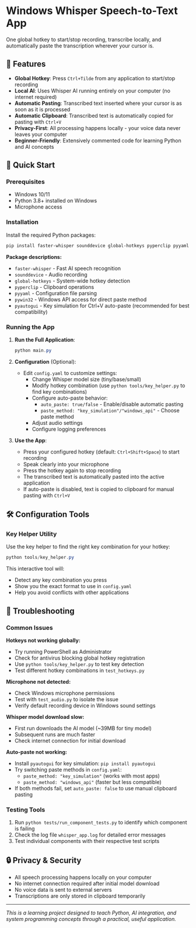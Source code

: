 # Windows Whisper Speech-to-Text App

One global hotkey to start/stop recording, transcribe locally, and automatically paste the transcription wherever your cursor is.

## 🎯 Features

- **Global Hotkey**: Press `Ctrl+Tilde` from any application to start/stop recording
- **Local AI**: Uses Whisper AI running entirely on your computer (no internet required)
- **Automatic Pasting**: Transcribed text inserted where your cursor is as soon as it is processed
- **Automatic Clipboard**: Transcribed text is automatically copied for pasting with `Ctrl+V`
- **Privacy-First**: All processing happens locally - your voice data never leaves your computer
- **Beginner-Friendly**: Extensively commented code for learning Python and AI concepts

## 🚀 Quick Start

### Prerequisites
- Windows 10/11
- Python 3.8+ installed on Windows
- Microphone access

### Installation
Install the required Python packages:
```powershell
pip install faster-whisper sounddevice global-hotkeys pyperclip pyyaml pywin32 pyautogui
```

**Package descriptions:**
- `faster-whisper` - Fast AI speech recognition
- `sounddevice` - Audio recording
- `global-hotkeys` - System-wide hotkey detection  
- `pyperclip` - Clipboard operations
- `pyyaml` - Configuration file parsing
- `pywin32` - Windows API access for direct paste method
- `pyautogui` - Key simulation for Ctrl+V auto-paste (recommended for best compatibility)

### Running the App

1. **Run the Full Application**:
   ```powershell
   python main.py
   ```

2. **Configuration** (Optional):
   - Edit `config.yaml` to customize settings:
     - Change Whisper model size (tiny/base/small)
     - Modify hotkey combination (use `python tools/key_helper.py` to find key combinations)
     - Configure auto-paste behavior:
       - `auto_paste: true/false` - Enable/disable automatic pasting
       - `paste_method: "key_simulation"/"windows_api"` - Choose paste method
     - Adjust audio settings
     - Configure logging preferences

3. **Use the App**:
   - Press your configured hotkey (default: `Ctrl+Shift+Space`) to start recording
   - Speak clearly into your microphone  
   - Press the hotkey again to stop recording
   - The transcribed text is automatically pasted into the active application
   - If auto-paste is disabled, text is copied to clipboard for manual pasting with `Ctrl+V`

## 🛠️ Configuration Tools

### Key Helper Utility
Use the key helper to find the right key combination for your hotkey:

```powershell
python tools/key_helper.py
```

This interactive tool will:
- Detect any key combination you press
- Show you the exact format to use in `config.yaml`
- Help you avoid conflicts with other applications

## 🔧 Troubleshooting

### Common Issues

**Hotkeys not working globally:**
- Try running PowerShell as Administrator
- Check for antivirus blocking global hotkey registration
- Use `python tools/key_helper.py` to test key detection
- Test different hotkey combinations in `test_hotkeys.py`

**Microphone not detected:**
- Check Windows microphone permissions
- Test with `test_audio.py` to isolate the issue
- Verify default recording device in Windows sound settings

**Whisper model download slow:**
- First run downloads the AI model (~39MB for tiny model)
- Subsequent runs are much faster
- Check internet connection for initial download

**Auto-paste not working:**
- Install `pyautogui` for key simulation: `pip install pyautogui`
- Try switching paste methods in `config.yaml`:
  - `paste_method: "key_simulation"` (works with most apps)
  - `paste_method: "windows_api"` (faster but less compatible)
- If both methods fail, set `auto_paste: false` to use manual clipboard pasting

### Testing Tools
1. Run `python tests/run_component_tests.py` to identify which component is failing
2. Check the log file `whisper_app.log` for detailed error messages
3. Test individual components with their respective test scripts

## 🔒 Privacy & Security

- All speech processing happens locally on your computer
- No internet connection required after initial model download
- No voice data is sent to external servers
- Transcriptions are only stored in clipboard temporarily

---

*This is a learning project designed to teach Python, AI integration, and system programming concepts through a practical, useful application.*